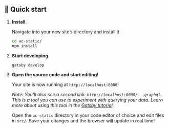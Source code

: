 ## 🚀 Quick start

1.  **Install.**

    Navigate into your new site’s directory and install it

    ```sh
    cd ac-static/
    npm install
    ```

1.  **Start developing.**

    ```sh
    gatsby develop
    ```

1.  **Open the source code and start editing!**

    Your site is now running at `http://localhost:8000`!

    *Note: You'll also see a second link: `http://localhost:8000/___graphql`. This is a tool you can use to experiment with querying your data. Learn more about using this tool in the [Gatsby tutorial](https://www.gatsbyjs.org/tutorial/part-five/#introducing-graphiql).*

    Open the `ac-static` directory in your code editor of choice and edit files in `src/`. Save your changes and the browser will update in real time!
